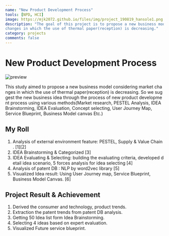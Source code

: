 ```yaml
---
name: "New Product Development Process"
tools: [NPD, HCI]
image: https://mjk2072.github.io/files/img/project_190819_hansole1.png
description: "The goal of this project is to propose a new business model considering market
changes in which the use of thermal paper(reception) is decreasing."
category: projects
comments: false
---
```


# New Product Development Process

<!-- The Movies Project is something like **Netflix**, the only difference is that **it's not real**! It doesn't exist! I just created it to demonstrate how the **showcase** page looks like and how you can write whatever you want with full markdown support. -->
![preview](https://mjk2072.github.io/files/img/project_190819_hansole1.png)

This study aimed to propose a new business model considering market changes in which the use of thermal paper(reception) is decreasing. So we suggest the new business idea through the process of new product development process using various methods(Market research, PESTEL Analysis, IDEA Brainstorming, IDEA Evaluation, Concept selecting, User Journey Map, Service Blueprint, Business Model canvas Etc.)

## My Roll

1. Analysis of external environment feature: PESTEL, Supply & Value Chain. [1][2]
2. IDEA Brainstorming & Categorized [3]
3. IDEA Evaluating & Selecting: building the evaluating criteria, developed detail idea scenario, 5 forces analysis for idea selecting [4]
4. Analysis of patent DB : NLP by word2vec library [5]
5. Visualized Idea result: Using User Journey map, Service Blueprint, Business Model Canvas. [6]


## Project Result & Achievement

1. Derived the consumer and technology, product trends.
2. Extraction the patent trends from patent DB analysis.
3. Getting 50 Idea list form Idea Brainstorming.
4. Selecting 4 ideas based on expert evaluation.
5. Visualized Future service blueprint.

